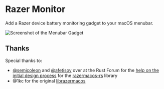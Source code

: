# Razer Monitor

Add a Razer device battery monitoring gadget to your macOS menubar.

![Screenshot of the Menubar Gadget](https://user-images.githubusercontent.com/1371/195428733-6c96bdc0-74da-4d35-9c14-20ef28ad20a7.png)

## Thanks

Special thanks to:

- [@semicoleon](https://users.rust-lang.org/u/semicoleon/summary) and [@afetisov](https://users.rust-lang.org/u/afetisov) over at the Rust Forum for the [help on the initial design process](https://users.rust-lang.org/t/improvements-and-safety-of-rust-ffi-code-to-access-razer-products-on-macos/82357) for the [razermacos-rs](https://github.com/fcoury/razermacos-rs) library 
- @1kc for the original [librazermacos](https://github.com/1kc/librazermacos)
